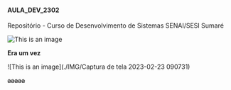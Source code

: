 #### AULA_DEV_2302

Repositório - Curso de Desenvolvimento de Sistemas SENAI/SESI Sumaré

![This is an image](https://conteudo.imguol.com.br/c/entretenimento/54/2020/04/28/cachorro-pug-1588098472110_v2_1x1.jpg)

**Era um vez**

![This is an image](./IMG/Captura de tela 2023-02-23 090731)

~~aaaaa~~
